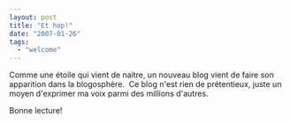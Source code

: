 ```yaml
---
layout: post
title: "Et hop!"
date: "2007-01-26"
tags: 
  - "welcome"
---
```


Comme une étoile qui vient de naitre, un nouveau blog vient de faire son apparition dans la blogosphère.  Ce blog n'est rien de prétentieux, juste un moyen d'exprimer ma voix parmi des millions d'autres.

Bonne lecture!
